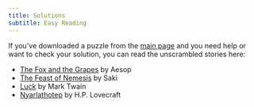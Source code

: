 ```yaml
---
title: Solutions
subtitle: Easy Reading
---
```

If you've downloaded a puzzle from the [main page] and you need help or want to
check your solution, you can read the unscrambled stories here:

* [The Fox and the Grapes] by Aesop
* [The Feast of Nemesis] by Saki
* [Luck] by Mark Twain
* [Nyarlathotep] by H.P. Lovecraft

[main page]: ..
[The Fox and the Grapes]: fox-and-grapes.md
[The Feast of Nemesis]: feast-of-nemesis.md
[Luck]: luck.md
[Nyarlathotep]: nyarlathotep.md
